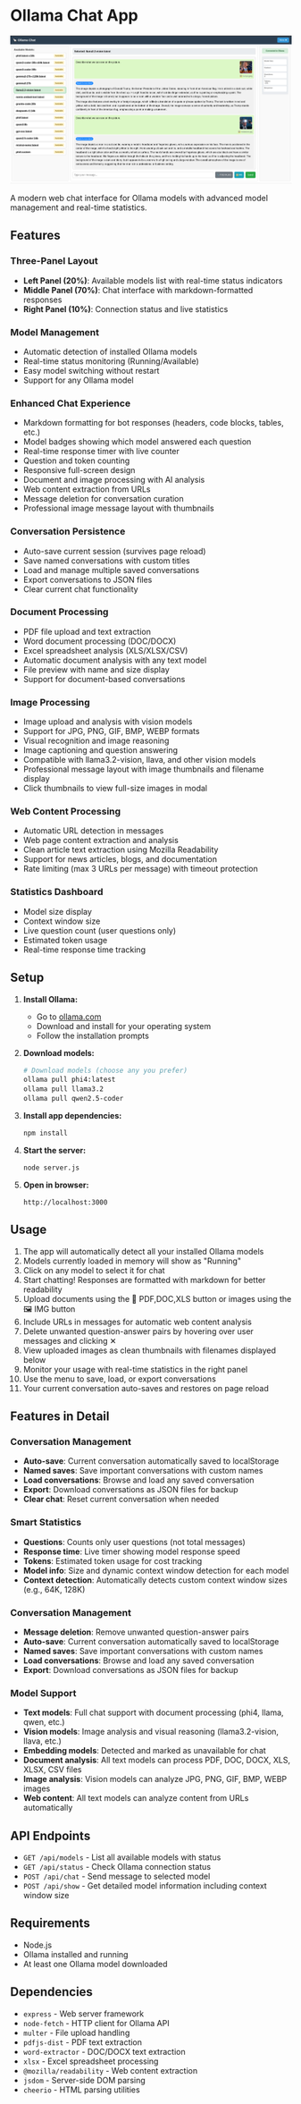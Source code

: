 # Ollama Chat App

![Screenshot](Screenshot.png)

A modern web chat interface for Ollama models with advanced model management and real-time statistics.

## Features

### Three-Panel Layout
- **Left Panel (20%)**: Available models list with real-time status indicators
- **Middle Panel (70%)**: Chat interface with markdown-formatted responses
- **Right Panel (10%)**: Connection status and live statistics

### Model Management
- Automatic detection of installed Ollama models
- Real-time status monitoring (Running/Available)
- Easy model switching without restart
- Support for any Ollama model

### Enhanced Chat Experience
- Markdown formatting for bot responses (headers, code blocks, tables, etc.)
- Model badges showing which model answered each question
- Real-time response timer with live counter
- Question and token counting
- Responsive full-screen design
- Document and image processing with AI analysis
- Web content extraction from URLs
- Message deletion for conversation curation
- Professional image message layout with thumbnails

### Conversation Persistence
- Auto-save current session (survives page reload)
- Save named conversations with custom titles
- Load and manage multiple saved conversations
- Export conversations to JSON files
- Clear current chat functionality

### Document Processing
- PDF file upload and text extraction
- Word document processing (DOC/DOCX)
- Excel spreadsheet analysis (XLS/XLSX/CSV)
- Automatic document analysis with any text model
- File preview with name and size display
- Support for document-based conversations

### Image Processing
- Image upload and analysis with vision models
- Support for JPG, PNG, GIF, BMP, WEBP formats
- Visual recognition and image reasoning
- Image captioning and question answering
- Compatible with llama3.2-vision, llava, and other vision models
- Professional message layout with image thumbnails and filename display
- Click thumbnails to view full-size images in modal

### Web Content Processing
- Automatic URL detection in messages
- Web page content extraction and analysis
- Clean article text extraction using Mozilla Readability
- Support for news articles, blogs, and documentation
- Rate limiting (max 3 URLs per message) with timeout protection

### Statistics Dashboard
- Model size display
- Context window size
- Live question count (user questions only)
- Estimated token usage
- Real-time response time tracking

## Setup

1. **Install Ollama:**
   - Go to [ollama.com](https://ollama.com)
   - Download and install for your operating system
   - Follow the installation prompts

2. **Download models:**
   ```bash
   # Download models (choose any you prefer)
   ollama pull phi4:latest
   ollama pull llama3.2
   ollama pull qwen2.5-coder
   ```

3. **Install app dependencies:**
   ```bash
   npm install
   ```

4. **Start the server:**
   ```bash
   node server.js
   ```

5. **Open in browser:**
   ```
   http://localhost:3000
   ```

## Usage

1. The app will automatically detect all your installed Ollama models
2. Models currently loaded in memory will show as "Running"
3. Click on any model to select it for chat
4. Start chatting! Responses are formatted with markdown for better readability
5. Upload documents using the 📎 PDF,DOC,XLS button or images using the 🖼️ IMG button
6. Include URLs in messages for automatic web content analysis
7. Delete unwanted question-answer pairs by hovering over user messages and clicking ✕
8. View uploaded images as clean thumbnails with filenames displayed below
9. Monitor your usage with real-time statistics in the right panel
10. Use the menu to save, load, or export conversations
11. Your current conversation auto-saves and restores on page reload

## Features in Detail

### Conversation Management
- **Auto-save**: Current conversation automatically saved to localStorage
- **Named saves**: Save important conversations with custom names
- **Load conversations**: Browse and load any saved conversation
- **Export**: Download conversations as JSON files for backup
- **Clear chat**: Reset current conversation when needed

### Smart Statistics
- **Questions**: Counts only user questions (not total messages)
- **Response time**: Live timer showing model response speed
- **Tokens**: Estimated token usage for cost tracking
- **Model info**: Size and dynamic context window detection for each model
- **Context detection**: Automatically detects custom context window sizes (e.g., 64K, 128K)

### Conversation Management
- **Message deletion**: Remove unwanted question-answer pairs
- **Auto-save**: Current conversation automatically saved to localStorage
- **Named saves**: Save important conversations with custom names
- **Load conversations**: Browse and load any saved conversation
- **Export**: Download conversations as JSON files for backup

### Model Support
- **Text models**: Full chat support with document processing (phi4, llama, qwen, etc.)
- **Vision models**: Image analysis and visual reasoning (llama3.2-vision, llava, etc.)
- **Embedding models**: Detected and marked as unavailable for chat
- **Document analysis**: All text models can process PDF, DOC, DOCX, XLS, XLSX, CSV files
- **Image analysis**: Vision models can analyze JPG, PNG, GIF, BMP, WEBP images
- **Web content**: All text models can analyze content from URLs automatically

## API Endpoints

- `GET /api/models` - List all available models with status
- `GET /api/status` - Check Ollama connection status
- `POST /api/chat` - Send message to selected model
- `POST /api/show` - Get detailed model information including context window size

## Requirements

- Node.js
- Ollama installed and running
- At least one Ollama model downloaded

## Dependencies

- `express` - Web server framework
- `node-fetch` - HTTP client for Ollama API
- `multer` - File upload handling
- `pdfjs-dist` - PDF text extraction
- `word-extractor` - DOC/DOCX text extraction
- `xlsx` - Excel spreadsheet processing
- `@mozilla/readability` - Web content extraction
- `jsdom` - Server-side DOM parsing
- `cheerio` - HTML parsing utilities